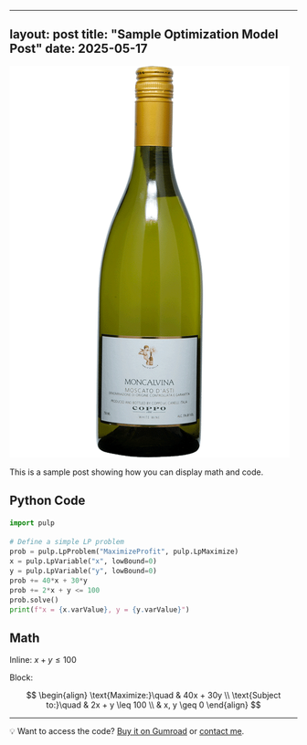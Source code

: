
---
layout: post
title: "Sample Optimization Model Post"
date: 2025-05-17
---

![Sample Image](/assets/images/sample.png)

This is a sample post showing how you can display math and code.

## Python Code

```python
import pulp

# Define a simple LP problem
prob = pulp.LpProblem("MaximizeProfit", pulp.LpMaximize)
x = pulp.LpVariable("x", lowBound=0)
y = pulp.LpVariable("y", lowBound=0)
prob += 40*x + 30*y
prob += 2*x + y <= 100
prob.solve()
print(f"x = {x.varValue}, y = {y.varValue}")
```

## Math

Inline: $x + y \leq 100$

Block:

$$
\begin{align}
\text{Maximize:}\quad & 40x + 30y \\
\text{Subject to:}\quad & 2x + y \leq 100 \\
& x, y \geq 0
\end{align}
$$

---

💡 Want to access the code? [Buy it on Gumroad](https://gumroad.com/) or [contact me](mailto:josielc1226@gmail.com).
